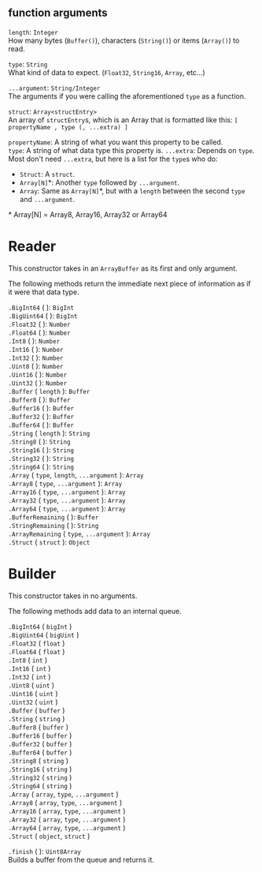 ## function arguments

`length`: `Integer`\
How many bytes (`Buffer()`), characters (`String()`) or items (`Array()`) to read.

`type`: `String`\
What kind of data to expect. (`Float32`, `String16`, `Array`, etc...)

`...argument`: `String/Integer`\
The arguments if you were calling the aforementioned `type` as a function.

`struct`: `Array<structEntry>`\
An array of `structEntry`s, which is an Array that is formatted like this: `[ propertyName , type (, ...extra) ]`

`propertyName`: A string of what you want this property to be called.\
`type`: A string of what data type this property is.
`...extra`: Depends on `type`.\
Most don't need `...extra`, but here is a list for the `type`s who do:
- `Struct`: A `struct`.
- `Array[N]`\*: Another `type` followed by `...argument`.
- `Array`: Same as `Array[N]`\*, but with a `length` between the second `type` and `...argument`.

\* Array\[N\] = Array8, Array16, Array32 or Array64

# Reader
This constructor takes in an `ArrayBuffer` as its first and only argument.

The following methods return the immediate next piece of information as if it were that data type.

`.BigInt64` ( ): `BigInt`\
`.BigUint64` ( ): `BigInt`\
`.Float32` ( ): `Number`\
`.Float64` ( ): `Number`\
`.Int8` ( ): `Number`\
`.Int16` ( ): `Number`\
`.Int32` ( ): `Number`\
`.Uint8` ( ): `Number`\
`.Uint16` ( ): `Number`\
`.Uint32` ( ): `Number`\
`.Buffer` ( `length` ): `Buffer`\
`.Buffer8` ( ): `Buffer`\
`.Buffer16` ( ): `Buffer`\
`.Buffer32` ( ): `Buffer`\
`.Buffer64` ( ): `Buffer`\
`.String` ( `length` ): `String`\
`.String8` ( ): `String`\
`.String16` ( ): `String`\
`.String32` ( ): `String`\
`.String64` ( ): `String`\
`.Array` ( `type`, `length`, `...argument` ): `Array`\
`.Array8` ( `type`, `...argument` ): `Array`\
`.Array16` ( `type`, `...argument` ): `Array`\
`.Array32` ( `type`, `...argument` ): `Array`\
`.Array64` ( `type`, `...argument` ): `Array`\
`.BufferRemaining` ( ): `Buffer`\
`.StringRemaining` ( ): `String`\
`.ArrayRemaining` ( `type`, `...argument` ): `Array`\
`.Struct` ( `struct` ): `Object`

# Builder
This constructor takes in no arguments.

The following methods add data to an internal queue.

`.BigInt64` ( `bigInt` )\
`.BigUint64` ( `bigUint` )\
`.Float32` ( `float` )\
`.Float64` ( `float` )\
`.Int8` ( `int` )\
`.Int16` ( `int` )\
`.Int32` ( `int` )\
`.Uint8` ( `uint` )\
`.Uint16` ( `uint` )\
`.Uint32` ( `uint` )\
`.Buffer` ( `buffer` )\
`.String` ( `string` )\
`.Buffer8` ( `buffer` )\
`.Buffer16` ( `buffer` )\
`.Buffer32` ( `buffer` )\
`.Buffer64` ( `buffer` )\
`.String8` ( `string` )\
`.String16` ( `string` )\
`.String32` ( `string` )\
`.String64` ( `string` )\
`.Array` ( `array`, `type`, `...argument` )\
`.Array8` ( `array`, `type`, `...argument` )\
`.Array16` ( `array`, `type`, `...argument` )\
`.Array32` ( `array`, `type`, `...argument` )\
`.Array64` ( `array`, `type`, `...argument` )\
`.Struct` ( `object`, `struct` )

`.finish` ( ): `Uint8Array`\
Builds a buffer from the queue and returns it.
